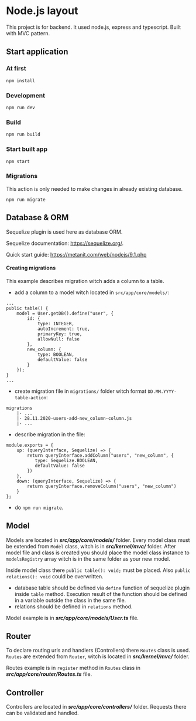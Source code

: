# Node.js layout

This project is for backend. It used node.js, express and typescript. Built with MVC pattern. 

## Start application

### At first

    npm install

### Development

    npm run dev
    
### Build

    npm run build
    
### Start built app
    
    npm start
    
### Migrations

This action is only needed to make changes in already existing database.

    npm run migrate

## Database & ORM

Sequelize plugin is used here as database ORM.

Sequelize documentation: https://sequelize.org/.

Quick start guide: https://metanit.com/web/nodejs/9.1.php

#### Creating migrations

This example describes migration witch adds a column to a table.

 - add a column to a model witch located in `src/app/core/models/`:
```
...
public table() {
    model = User.getDB().define("user", {
        id: {
            type: INTEGER,
            autoIncrement: true,
            primaryKey: true,
            allowNull: false
        },
        new_column: {
            type: BOOLEAN,
            defaultValue: false
        }
    });
}
...
```

 - create migration file in `migrations/` folder witch format `DD.MM.YYYY-table-action`:
 
```
migrations
    |- ...
    |- 28.11.2020-users-add-new_column-column.js
    |- ...
```

 - describe migration in the file:
 
```
module.exports = {
    up: (queryInterface, Sequelize) => {
        return queryInterface.addColumn("users", "new_column", {
           type: Sequelize.BOOLEAN,
           defaultValue: false
        })
    },
    down: (queryInterface, Sequelize) => {
        return queryInterface.removeColumn("users", "new_column")
    }
};
```

 - do `npm run migrate`.

## Model

Models are located in ***src/app/core/models/*** folder. Every model class must be extended from `Model` class, witch is in ***src/kernel/mvc/*** folder.
After model file and class is created you should place the model class instance to `modelsRegistry` array witch is in the same folder as your new model.

Inside model class there `public table(): void;` must be placed. Also `public relations(): void` could be overwritten.
 - database table should be defined via `define` function of sequelize plugin inside `table` method. Execution result of the function should be defined in a variable outside the class in the same file.
 - relations should be defined in `relations` method.
 
Model example is in ***src/app/core/models/User.ts*** file.

## Router

To declare routing urls and handlers (Controllers) there `Routes` class is used. `Routes` are extended from `Router`,
witch is located in ***src/kernel/mvc/*** folder.

Routes example is in `register` method in `Routes` class in ***src/app/core/router/Routes.ts*** file.

## Controller

Controllers are located in ***src/app/core/controllers/*** folder. Requests there can be validated and handled.
